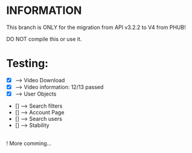 # INFORMATION

This branch is ONLY for the migration from API v3.2.2 to V4 from PHUB!


DO NOT compile this or use it.  


# Testing:

- [x] --> Video Download
- [x] --> Video information: 12/13 passed
- [x] --> User Objects
- []  --> Search filters
- []  --> Account Page
- []  --> Search users
- []  --> Stability
<br>
! More comming...